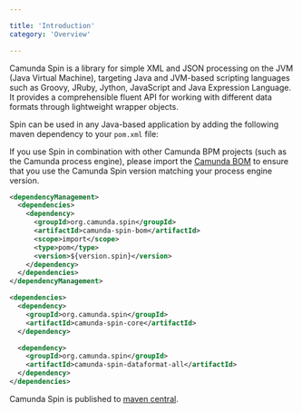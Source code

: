```yaml
---

title: 'Introduction'
category: 'Overview'

---
```


Camunda Spin is a library for simple XML and JSON processing on the JVM (Java
Virtual Machine), targeting Java and JVM-based scripting languages such as
Groovy, JRuby, Jython, JavaScript and Java Expression Language. It provides a
comprehensible fluent API for working with different data formats through
lightweight wrapper objects.

Spin can be used in any Java-based application by adding the following maven
dependency to your `pom.xml` file:

<div class="alert alert-info">
  If you use Spin in combination with other Camunda BPM projects (such as the Camunda process engine),
  please import the <a class="alert-link" href="ref:/guides/getting-started-guides/#apache-maven-the-camunda-bom">
  Camunda BOM</a> to ensure that you use the Camunda Spin version matching your process engine
  version.
</div>

```xml
<dependencyManagement>
  <dependencies>
    <dependency>
      <groupId>org.camunda.spin</groupId>
      <artifactId>camunda-spin-bom</artifactId>
      <scope>import</scope>
      <type>pom</type>
      <version>${version.spin}</version>
    </dependency>
  </dependencies>
</dependencyManagement>
```

```xml
<dependencies>
  <dependency>
    <groupId>org.camunda.spin</groupId>
    <artifactId>camunda-spin-core</artifactId>
  </dependency>

  <dependency>
    <groupId>org.camunda.spin</groupId>
    <artifactId>camunda-spin-dataformat-all</artifactId>
  </dependency>
</dependencies>
```


Camunda Spin is published to [maven central][1].

[1]: http://search.maven.org/#search%7Cga%7C1%7Ccamunda-spin

